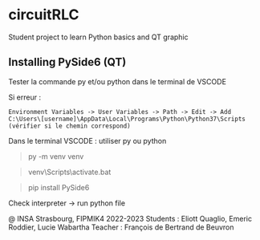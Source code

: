 # circuitRLC

Student project to learn Python basics and QT graphic 

## Installing PySide6 (QT)

Tester la commande py et/ou python dans le terminal de VSCODE 

Si erreur :

    Environment Variables -> User Variables -> Path -> Edit -> Add C:\Users\[username]\AppData\Local\Programs\Python\Python37\Scripts (vérifier si le chemin correspond)


Dans le terminal VSCODE : utiliser py ou python
>py -m venv venv

>venv\Scripts\activate.bat

>pip install PySide6

Check interpreter -> run python file

@ INSA Strasbourg, FIPMIK4 2022-2023
Students : Eliott Quaglio, Emeric Roddier, Lucie Wabartha
Teacher : François de Bertrand de Beuvron

